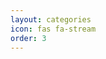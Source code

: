 ```yaml
---
layout: categories
icon: fas fa-stream
order: 3
---
```

<script>
  window.embeddedChatbotConfig = {
  chatbotId: "Yyq6rxTsvCQnNn2atckbB",
  domain: "www.chatbase.co"
  }
  </script>
  <script
  src="https://www.chatbase.co/embed.min.js"
  chatbotId="Yyq6rxTsvCQnNn2atckbB"
  domain="www.chatbase.co"
  defer>
  </script>
